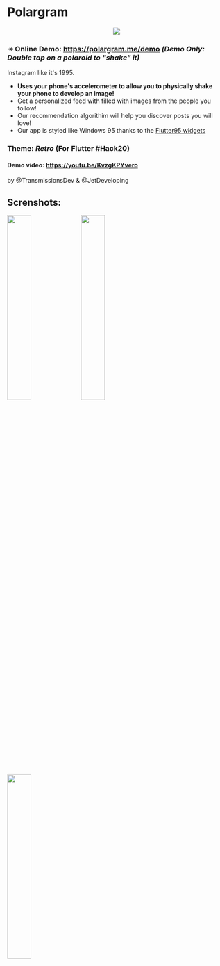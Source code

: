 # Polargram

<p align="center">
   <img src="https://i.imgur.com/0I3Of0Z.png" />
</p>


### ↠ Online Demo: https://polargram.me/demo *(Demo Only: Double tap on a polaroid to "shake" it)*

Instagram like it's 1995.

- **Uses your phone's accelerometer to allow you to physically shake your phone to develop an image!**
- Get a personalized feed with filled with images from the people you follow!
- Our recommendation algorithim will help you discover posts you will love!
- Our app is styled like Windows 95 thanks to the [Flutter95 widgets](https://github.com/miquelbeltran/flutter95/)

### Theme: _Retro_ (For Flutter #Hack20)

#### Demo video: https://youtu.be/KvzgKPYvero

by @TransmissionsDev & @JetDeveloping

## Screnshots:

<p float="left">
  <img src="https://firebasestorage.googleapis.com/v0/b/flutter-community-hack20.appspot.com/o/170f65a0-b7da-11ea-df98-81722bfb0757%2FImages.Image1-d609b4d2-4643-4f38-bb61-8cb6b9393ba8?alt=media&token=10c2a229-c120-4a12-b9a2-d8b236fc0975" width="33%" />
  <img src="https://firebasestorage.googleapis.com/v0/b/flutter-community-hack20.appspot.com/o/170f65a0-b7da-11ea-df98-81722bfb0757%2FImages.Image2-35f42476-245c-4074-bee4-af8fa3d6424e?alt=media&token=a4e540e0-74d8-4790-a19b-9d87b165960f" width="33%" /> 
  <img src="https://i.imgur.com/mMTAR9F.png" width="33%" /> 
</p>
